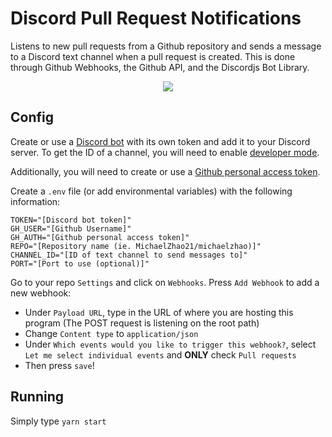 # Discord Pull Request Notifications

Listens to new pull requests from a Github repository and sends a message to a Discord text channel when a pull request is created. This is done through Github Webhooks, the Github API, and the Discordjs Bot Library.

<p align="center"><img src="https://api.michaelzhao.xyz/static/github/pr-discord-notif.png"></p>

## Config

Create or use a [Discord bot](https://discord.com/developers/applications) with its own token and add it to your Discord server. To get the ID of a channel, you will need to enable [developer mode](https://www.discordia.me/en/developer-mode).

Additionally, you will need to create or use a [Github personal access token](https://docs.github.com/en/free-pro-team@latest/github/authenticating-to-github/creating-a-personal-access-token).

Create a `.env` file (or add environmental variables) with the following information:

```.env
TOKEN="[Discord bot token]"
GH_USER="[Github Username]"
GH_AUTH="[Github personal access token]"
REPO="[Repository name (ie. MichaelZhao21/michaelzhao)]"
CHANNEL_ID="[ID of text channel to send messages to]"
PORT="[Port to use (optional)]"
```

Go to your repo `Settings` and click on `Webhooks`. Press `Add Webhook` to add a new webhook:

- Under `Payload URL`, type in the URL of where you are hosting this program (The POST request is listening on the root path)
- Change `Content type` to `application/json`
- Under `Which events would you like to trigger this webhook?`, select `Let me select individual events` and **ONLY** check `Pull requests`
- Then press `save`!

## Running

Simply type `yarn start`
